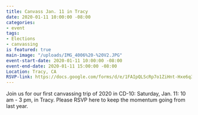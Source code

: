 ```yaml
---
title: Canvass Jan. 11 in Tracy
date: 2020-01-11 10:00:00 -08:00
categories:
- event
tags:
- Elections
- canvassing
is featured: true
main-image: "/uploads/IMG_4006%20-%20V2.JPG"
event-start-date: 2020-01-11 10:00:00 -08:00
event-end-date: 2020-01-11 15:00:00 -08:00
Location: Tracy, CA
RSVP-link: https://docs.google.com/forms/d/e/1FAIpQLScRp7o1ZiHnt-Hxe6q3HcjfOk_msuq5eGwYrohCDOn5KNdCkg/viewform
---
```


Join us for our first canvassing trip of 2020 in CD-10: Saturday, Jan. 11:  10 am - 3 pm, in Tracy.  Please RSVP here to keep the momentum going from last year. 